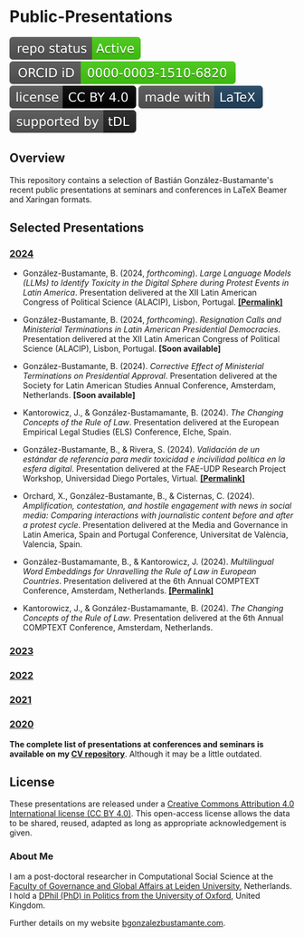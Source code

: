 # Public-Presentations

[![Project Status: Active – The project has reached a stable, usable state and is being actively developed.](https://raw.githubusercontent.com/training-datalab/badges/main/project_status/active.svg)](https://bgonzalezbustamante.github.io/Public-Presentations/docs/STATUS.html) [![ORCID](https://raw.githubusercontent.com/training-datalab/badges/main/orcid/orcid_bgb.svg)](http://orcid.org/0000-0003-1510-6820) [![License](https://raw.githubusercontent.com/training-datalab/badges/main/licenses/cc_by_4_0.svg)](../LICENSE.md) [![Latex](https://raw.githubusercontent.com/training-datalab/badges/main/software/latex.svg)](https://www.latex-project.org/) [![tDL](https://raw.githubusercontent.com/training-datalab/badges/main/tDL.svg)](https://training-datalab.com/)

## Overview

This repository contains a selection of Bastián González-Bustamante's recent public presentations at seminars and conferences in LaTeX Beamer and Xaringan formats.

## Selected Presentations

### [2024](2024.md)

* González-Bustamante, B. (2024, *forthcoming*). *Large Language Models (LLMs) to Identify Toxicity in the Digital Sphere during Protest Events in Latin America*. Presentation delivered at the XII Latin American Congress of Political Science (ALACIP), Lisbon, Portugal. **[[Permalink]](https://github.com/bgonzalezbustamante/Public-Presentations/blob/main/2024/Beamer-ALACIP-LLMs-2024.pdf)**

* González-Bustamante, B. (2024, *forthcoming*). *Resignation Calls and Ministerial Terminations in Latin American Presidential Democracies*. Presentation delivered at the XII Latin American Congress of Political Science (ALACIP), Lisbon, Portugal. **[Soon available]**

* González-Bustamante, B. (2024). *Corrective Effect of Ministerial Terminations on Presidential Approval*. Presentation delivered at the Society for Latin American Studies Annual Conference, Amsterdam, Netherlands. **[Soon available]**

* Kantorowicz, J., & González-Bustamamante, B. (2024). *The Changing Concepts of the Rule of Law*. Presentation delivered at the European Empirical Legal Studies (ELS) Conference, Elche, Spain.

* González-Bustamante, B., & Rivera, S. (2024). *Validación de un estándar de referencia para medir toxicidad e incivilidad política en la esfera digital*. Presentation delivered at the FAE-UDP Research Project Workshop, Universidad Diego Portales, Virtual. **[[Permalink]](https://github.com/bgonzalezbustamante/Public-Presentations/blob/main/2024/Beamer-Labelling-Workshop-2024.pdf)**

* Orchard, X., González-Bustamante, B., & Cisternas, C. (2024). *Amplification, contestation, and hostile engagement with news in social media: Comparing interactions with journalistic content before and after a protest cycle*. Presentation delivered at the Media and Governance in Latin America, Spain and Portugal Conference, Universitat de València, Valencia, Spain.

* González-Bustamamante, B., & Kantorowicz, J. (2024). *Multilingual Word Embeddings for Unravelling the Rule of Law in European Countries*. Presentation delivered at the 6th Annual COMPTEXT Conference, Amsterdam, Netherlands. **[[Permalink]](https://github.com/bgonzalezbustamante/Public-Presentations/blob/main/2024/Beamer-COMPTEXT-ParlaMint-2024.pdf)**

* Kantorowicz, J., & González-Bustamamante, B. (2024). *The Changing Concepts of the Rule of Law*. Presentation delivered at the 6th Annual COMPTEXT Conference, Amsterdam, Netherlands.

### [2023](2023.md)

### [2022](2022.md)

### [2021](2021.md)

### [2020](2020.md)

**The complete list of presentations at conferences and seminars is available on my [CV repository](https://bgonzalezbustamante.github.io/CV-XeLaTeX/)**. Although it may be a little outdated.

## License

These presentations are released under a [Creative Commons Attribution 4.0 International license (CC BY 4.0)](../LICENSE.md). This open-access license allows the data to be shared, reused, adapted as long as appropriate acknowledgement is given.

### About Me

I am a post-doctoral researcher in Computational Social Science at the [Faculty of Governance and Global Affairs at Leiden University](https://www.universiteitleiden.nl/en/governance-and-global-affairs), Netherlands. I hold a [DPhil (PhD) in Politics from the University of Oxford](https://www.politics.ox.ac.uk/), United Kingdom.

Further details on my website [bgonzalezbustamante.com](https://bgonzalezbustamante.com/).

